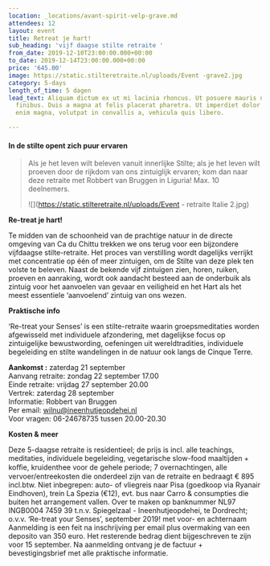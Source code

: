 ```yaml
---
location: _locations/avant-spirit-velp-grave.md
attendees: 12
layout: event
title: Retreat je hart!
sub_heading: 'vijf daagse stilte retraite '
from_date: 2019-12-10T23:00:00.000+00:00
to_date: 2019-12-14T23:00:00.000+00:00
price: '645.00'
image: https://static.stilteretraite.nl/uploads/Event -grave2.jpg
category: 5-days
length_of_time: 5 dagen
lead_text: Aliquam dictum ex ut mi lacinia rhoncus. Ut posuere mauris non tellus hendrerit
  finibus. Duis a magna at felis placerat pharetra. Ut imperdiet dolor nunc. Aenean
  enim magna, volutpat in convallis a, vehicula quis libero.

---
```

#### **In de stilte opent zich puur ervaren**

> Als je het leven wilt beleven vanuit innerlijke Stilte; als je het leven wilt proeven door de rijkdom van ons zintuiglijk ervaren; kom dan naar deze retraite met Robbert van Bruggen in Liguria! Max. 10 deelnemers.
>
> ![](https://static.stilteretraite.nl/uploads/Event - retraite Italie 2.jpg)

**Re-treat je hart!**

Te midden van de schoonheid van de prachtige natuur in de directe omgeving van Ca du Chittu trekken we ons terug voor een bijzondere vijfdaagse stilte-retraite. Het proces van verstilling wordt dagelijks verrijkt met concentratie op één of meer zintuigen, om de Stilte van deze plek ten volste te beleven. Naast de bekende vijf zintuigen zien, horen, ruiken, proeven en aanraking, wordt ook aandacht besteed aan de onderbuik als zintuig voor het aanvoelen van gevaar en veiligheid en het Hart als het meest essentiele ‘aanvoelend’ zintuig van ons wezen.

**Praktische info**

‘Re-treat your Senses’ is een stilte-retraite waarin groepsmeditaties worden afgewisseld met individuele afzondering, met dagelijkse focus op zintuigelijke bewustwording, oefeningen uit wereldtradities, individuele begeleiding en stilte wandelingen in de natuur ook langs de Cinque Terre.

**Aankomst :** zaterdag 21 september  
Aanvang retraite: zondag 22 september 17.00  
Einde retraite: vrijdag 27 september 20.00  
Vertrek: zaterdag 28 september  
Informatie: Robbert van Bruggen  
Per email: wilnu@ineenhutjeopdehei.nl  
Voor vragen: 06-24678735 tussen 20.00-20.30

**Kosten & meer**

Deze 5-daagse retraite is residentieel; de prijs is incl. alle teachings, meditaties, individuele begeleiding, vegetarische slow-food maaltijden + koﬃe, kruidenthee voor de gehele periode; 7 overnachtingen, alle vervoer/entreekosten die onderdeel zijn van de retraite en bedraagt € 895 incl.btw. Niet inbegrepen: auto- of vliegreis naar Pisa (goedkoop via Ryanair Eindhoven), trein La Spezia (€12), evt. bus naar Carro & consumpties die buiten het arrangement vallen. Over te maken op banknummer NL97 INGB0004 7459 39 t.n.v. Spiegelzaal - Ineenhutjeopdehei, te Dordrecht; o.v.v. ‘Re-treat your Senses’, september 2019! met voor- en achternaam Aanmelding is een feit na inschrijving per email plus overmaking van een deposito van 350 euro. Het resterende bedrag dient bijgeschreven te zijn voor 15 september. Na aanmelding ontvang je de factuur + bevestigingsbrief met alle praktische informatie.